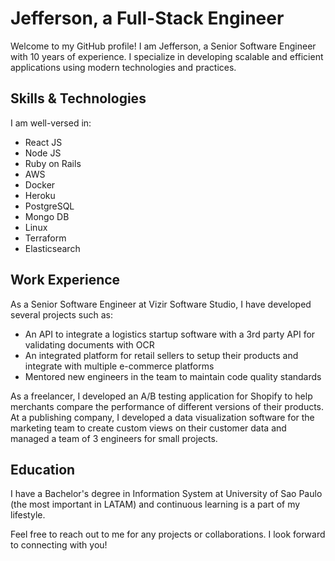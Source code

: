 # Jefferson, a Full-Stack Engineer

Welcome to my GitHub profile! I am Jefferson, a Senior Software Engineer with 10 years of experience. I specialize in developing scalable and efficient applications using modern technologies and practices.

## Skills & Technologies
I am well-versed in:

- React JS
- Node JS
- Ruby on Rails
- AWS
- Docker
- Heroku
- PostgreSQL
- Mongo DB
- Linux
- Terraform
- Elasticsearch

## Work Experience
As a Senior Software Engineer at Vizir Software Studio, I have developed several projects such as:
- An API to integrate a logistics startup software with a 3rd party API for validating documents with OCR
- An integrated platform for retail sellers to setup their products and integrate with multiple e-commerce platforms
- Mentored new engineers in the team to maintain code quality standards

As a freelancer, I developed an A/B testing application for Shopify to help merchants compare the performance of different versions of their products.
At a publishing company, I developed a data visualization software for the marketing team to create custom views on their customer data and managed a team of 3 engineers for small projects.

## Education
I have a Bachelor's degree in Information System at University of Sao Paulo (the most important in LATAM) and continuous learning is a part of my lifestyle.

Feel free to reach out to me for any projects or collaborations. I look forward to connecting with you!

